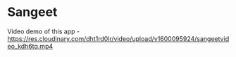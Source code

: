 # Sangeet
Video demo of this app - https://res.cloudinary.com/dht1rd0lr/video/upload/v1600095924/sangeetvideo_kdh6tq.mp4
